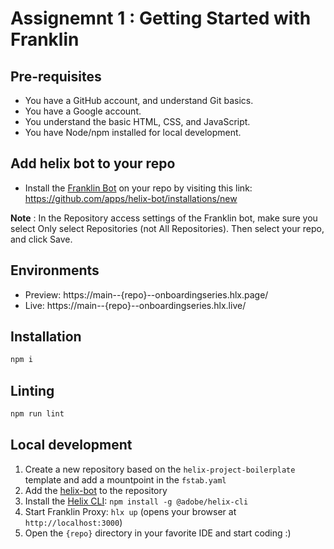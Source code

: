# Assignemnt 1 : Getting Started with Franklin

## Pre-requisites
- You have a GitHub account, and understand Git basics.
- You have a Google account.
- You understand the basic HTML, CSS, and JavaScript.
- You have Node/npm installed for local development.

## Add helix bot to your repo
- Install the [Franklin Bot](https://github.com/apps/helix-bot) on your repo by visiting this link: https://github.com/apps/helix-bot/installations/new

**Note** : In the Repository access settings of the Franklin bot, make sure you select Only select Repositories (not All Repositories). Then select your repo, and click Save.


## Environments
- Preview: https://main--{repo}--onboardingseries.hlx.page/
- Live: https://main--{repo}--onboardingseries.hlx.live/

## Installation

```sh
npm i
```

## Linting

```sh
npm run lint
```

## Local development

1. Create a new repository based on the `helix-project-boilerplate` template and add a mountpoint in the `fstab.yaml`
1. Add the [helix-bot](https://github.com/apps/helix-bot) to the repository
1. Install the [Helix CLI](https://github.com/adobe/helix-cli): `npm install -g @adobe/helix-cli`
1. Start Franklin Proxy: `hlx up` (opens your browser at `http://localhost:3000`)
1. Open the `{repo}` directory in your favorite IDE and start coding :)
